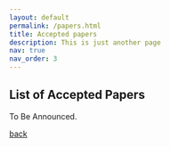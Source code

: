 ```yaml
---
layout: default
permalink: /papers.html
title: Accepted papers
description: This is just another page
nav: true
nav_order: 3
---
```



## List of Accepted Papers

To Be Announced.

[back](./)

